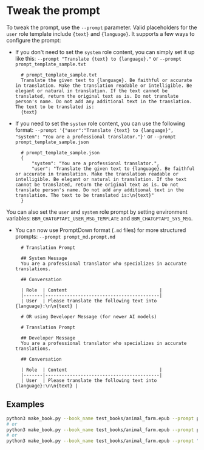 # Tweak the prompt

To tweak the prompt, use the `--prompt` parameter. Valid placeholders for the `user` role template include `{text}` and `{language}`. It supports a few ways to configure the prompt:

- If you don't need to set the `system` role content, you can simply set it up like this: `--prompt "Translate {text} to {language}."` or `--prompt prompt_template_sample.txt`

        # prompt_template_sample.txt
        Translate the given text to {language}. Be faithful or accurate in translation. Make the translation readable or intelligible. Be elegant or natural in translation. If the text cannot be translated, return the original text as is. Do not translate person's name. Do not add any additional text in the translation. The text to be translated is: 
        {text}
        

- If you need to set the `system` role content, you can use the following format: `--prompt '{"user":"Translate {text} to {language}", "system": "You are a professional translator."}'` or `--prompt prompt_template_sample.json`

        # prompt_template_sample.json
        {
            "system": "You are a professional translator.", 
            "user": "Translate the given text to {language}. Be faithful or accurate in translation. Make the translation readable or intelligible. Be elegant or natural in translation. If the text cannot be translated, return the original text as is. Do not translate person's name. Do not add any additional text in the translation. The text to be translated is:\n{text}"
        }

You can also set the `user` and `system` role prompt by setting environment variables: `BBM_CHATGPTAPI_USER_MSG_TEMPLATE` and `BBM_CHATGPTAPI_SYS_MSG`.

- You can now use PromptDown format (`.md` files) for more structured prompts: `--prompt prompt_md.prompt.md`

        # Translation Prompt
        
        ## System Message
        You are a professional translator who specializes in accurate translations.
        
        ## Conversation
        
        | Role  | Content                                  |
        |-------|------------------------------------------|
        | User  | Please translate the following text into {language}:\n\n{text} |
        
        # OR using Developer Message (for newer AI models)
        
        # Translation Prompt
        
        ## Developer Message
        You are a professional translator who specializes in accurate translations.
        
        ## Conversation
        
        | Role  | Content                                  |
        |-------|------------------------------------------|
        | User  | Please translate the following text into {language}:\n\n{text} |

## Examples
```sh
python3 make_book.py --book_name test_books/animal_farm.epub --prompt prompt_template_sample.txt
# or
python3 make_book.py --book_name test_books/animal_farm.epub --prompt prompt_template_sample.json
# or
python3 make_book.py --book_name test_books/animal_farm.epub --prompt "Please translate \`{text}\` to {language}"
```
